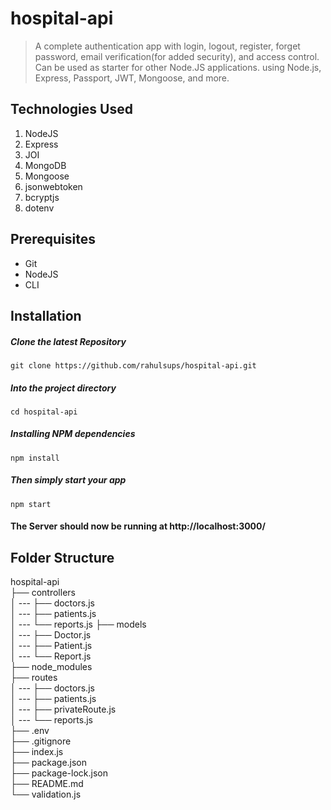 # hospital-api
> A complete authentication app with login, logout, register, forget password, email verification(for added security), and access control. Can be used as starter for other Node.JS applications. using Node.js, Express, Passport, JWT, Mongoose, and more. 

## Technologies Used
1.  NodeJS
2.  Express
3.  JOI
4.  MongoDB
5.  Mongoose
6.  jsonwebtoken
7.  bcryptjs
8.  dotenv

## Prerequisites
- Git
- NodeJS
- CLI

## Installation

##### Clone the latest Repository

`git clone https://github.com/rahulsups/hospital-api.git`

##### Into the project directory

`cd hospital-api`

##### Installing NPM dependencies

`npm install`

##### Then simply start your app

`npm start`

#### The Server should now be running at http://localhost:3000/

## Folder Structure

hospital-api <br>
├── controllers <br>
│ --- ├── doctors.js <br>
│ --- ├── patients.js <br>
│ --- └── reports.js
├── models <br>
│ --- ├── Doctor.js <br>
│ --- ├── Patient.js <br>
│ --- └── Report.js <br>
├── node_modules <br>
├── routes <br>
│ --- ├── doctors.js <br>
│ --- ├── patients.js <br>
│ --- ├── privateRoute.js <br>
│ --- └── reports.js <br>
├── .env <br>
├── .gitignore <br>
├── index.js <br>
├── package.json <br>
├── package-lock.json <br>
├── README.md <br>
└── validation.js <br>
